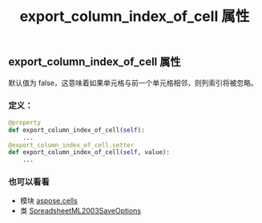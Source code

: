 ﻿---
title: export_column_index_of_cell 属性
second_title: Aspose.Cells for Python via .NET API 参考文献
description:
type: docs
weight: 60
url: /zh/python-net/aspose.cells/spreadsheetml2003saveoptions/export_column_index_of_cell/
is_root: false
---
## export_column_index_of_cell 属性

默认值为 false，这意味着如果单元格与前一个单元格相邻，则列索引将被忽略。
### 定义：
```python
@property
def export_column_index_of_cell(self):
    ...
@export_column_index_of_cell.setter
def export_column_index_of_cell(self, value):
    ...
```

### 也可以看看
* 模块 [aspose.cells](../../)
* 类 [SpreadsheetML2003SaveOptions](/cells/zh/python-net/aspose.cells/spreadsheetml2003saveoptions)
